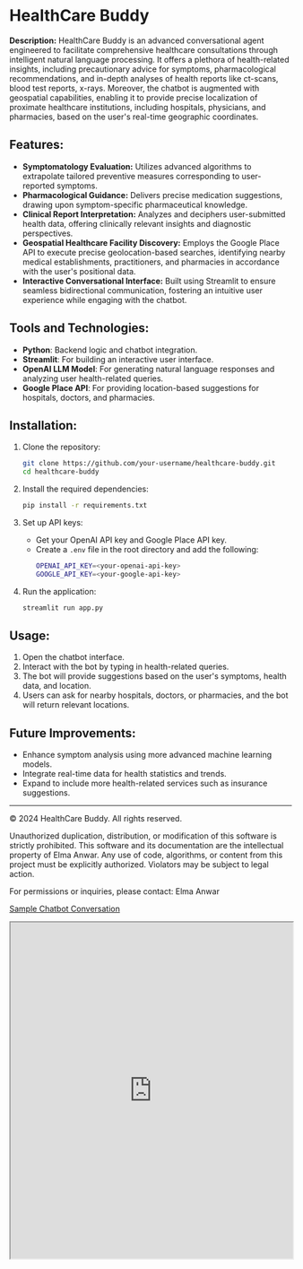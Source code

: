 # HealthCare Buddy

**Description:**
HealthCare Buddy is an advanced conversational agent engineered to facilitate comprehensive healthcare consultations through intelligent natural language processing. It offers a plethora of health-related insights, including precautionary advice for symptoms, pharmacological recommendations, and in-depth analyses of health reports like ct-scans, blood test reports, x-rays. Moreover, the chatbot is augmented with geospatial capabilities, enabling it to provide precise localization of proximate healthcare institutions, including hospitals, physicians, and pharmacies, based on the user's real-time geographic coordinates.

## Features:
- **Symptomatology Evaluation:** Utilizes advanced algorithms to extrapolate tailored preventive measures corresponding to user-reported symptoms.
- **Pharmacological Guidance:** Delivers precise medication suggestions, drawing upon symptom-specific pharmaceutical knowledge.
- **Clinical Report Interpretation:** Analyzes and deciphers user-submitted health data, offering clinically relevant insights and diagnostic perspectives.
- **Geospatial Healthcare Facility Discovery:** Employs the Google Place API to execute precise geolocation-based searches, identifying nearby medical establishments, practitioners, and pharmacies 
  in accordance with the user's positional data.
- **Interactive Conversational Interface:** Built using Streamlit to ensure seamless bidirectional communication, fostering an intuitive user experience while engaging with the chatbot.

## Tools and Technologies:
- **Python**: Backend logic and chatbot integration.
- **Streamlit**: For building an interactive user interface.
- **OpenAI LLM Model**: For generating natural language responses and analyzing user health-related queries.
- **Google Place API**: For providing location-based suggestions for hospitals, doctors, and pharmacies.

## Installation:

1. Clone the repository:
   ```bash
   git clone https://github.com/your-username/healthcare-buddy.git
   cd healthcare-buddy
   ```

2. Install the required dependencies:
   ```bash
   pip install -r requirements.txt
   ```

3. Set up API keys:
   - Get your OpenAI API key and Google Place API key.
   - Create a `.env` file in the root directory and add the following:
     ```bash
     OPENAI_API_KEY=<your-openai-api-key>
     GOOGLE_API_KEY=<your-google-api-key>
     ```

4. Run the application:
   ```bash
   streamlit run app.py
   ```

## Usage:
1. Open the chatbot interface.
2. Interact with the bot by typing in health-related queries.
3. The bot will provide suggestions based on the user's symptoms, health data, and location.
4. Users can ask for nearby hospitals, doctors, or pharmacies, and the bot will return relevant locations.

## Future Improvements:
- Enhance symptom analysis using more advanced machine learning models.
- Integrate real-time data for health statistics and trends.
- Expand to include more health-related services such as insurance suggestions.

---

© 2024 HealthCare Buddy. All rights reserved.

Unauthorized duplication, distribution, or modification of this software is strictly prohibited. This software and its documentation are the intellectual property of Elma Anwar. Any use of code, algorithms, or content from this project must be explicitly authorized. Violators may be subject to legal action.

For permissions or inquiries, please contact: Elma Anwar

[Sample Chatbot Conversation](./sample_conversation.pdf)
<iframe src="https://github.com/elma04/Healthcare-buddy/blob/main/sample_conversation.pdf" width="100%" height="600px"></iframe>

